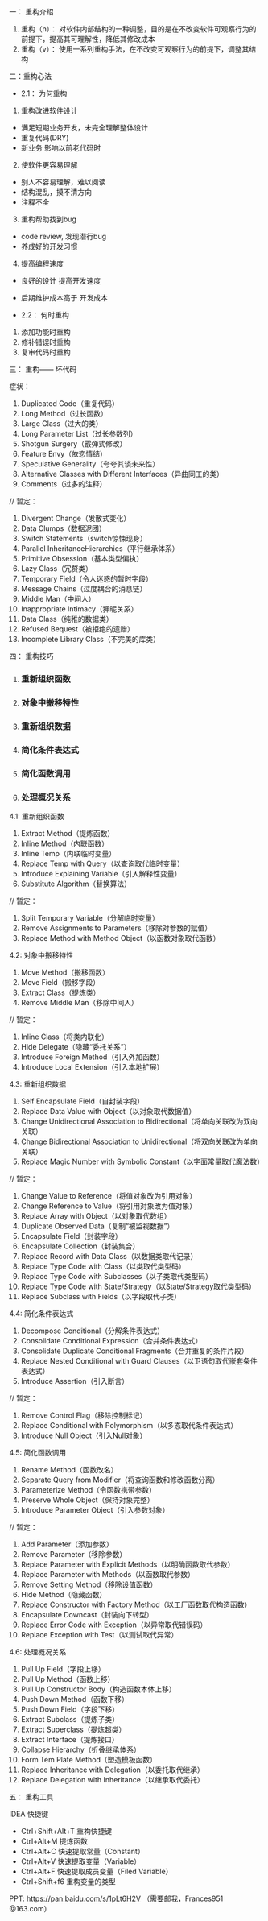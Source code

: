 一： 重构介绍
1. 重构（n）：
对软件内部结构的一种调整，目的是在不改变软件可观察行为的前提下，提高其可理解性，降低其修改成本
1. 重构（v）：
使用一系列重构手法，在不改变可观察行为的前提下，调整其结构

二：重构心法

- 2.1： 为何重构
1.  重构改进软件设计
- 满足短期业务开发，未完全理解整体设计
- 重复代码(DRY)
- 新业务 影响以前老代码时

2.  使软件更容易理解
- 别人不容易理解，难以阅读
- 结构混乱，摸不清方向
- 注释不全

3.  重构帮助找到bug
- code review, 发现潜行bug
- 养成好的开发习惯

4.  提高编程速度
- 良好的设计 提高开发速度
- 后期维护成本高于 开发成本

- 2.2： 何时重构
1. 添加功能时重构
1. 修补错误时重构
1. 复审代码时重构

三： 重构—— 坏代码

症状：

1. Duplicated Code（重复代码）
1. Long Method（过长函数）
1. Large Class（过大的类）
1. Long Parameter List（过长参数列）
1. Shotgun Surgery（霰弹式修改）
1. Feature Envy（依恋情结）
1. Speculative Generality（夸夸其谈未来性）
1. Alternative Classes with Different Interfaces（异曲同工的类）
1. Comments（过多的注释）

//  暂定：
1. Divergent Change（发散式变化）
1. Data Clumps（数据泥团）
1. Switch Statements（switch惊悚现身）
1. Parallel InheritanceHierarchies（平行继承体系）
1. Primitive Obsession（基本类型偏执）
1. Lazy Class（冗赘类）
1. Temporary Field（令人迷惑的暂时字段）
1. Message Chains（过度耦合的消息链）
1. Middle Man（中间人）
1. Inappropriate Intimacy（狎昵关系）
1. Data Class（纯稚的数据类）
1. Refused Bequest（被拒绝的遗赠）
1. Incomplete Library Class（不完美的库类）

四： 重构技巧
1. ### 重新组织函数
1. ### 对象中搬移特性
1. ### 重新组织数据
1. ### 简化条件表达式
1. ### 简化函数调用
1. ### 处理概况关系

4.1: 重新组织函数
1. Extract Method（提炼函数）
1. Inline Method（内联函数）
1. Inline Temp（内联临时变量） 
1. Replace Temp with Query（以查询取代临时变量） 
1. Introduce Explaining Variable（引入解释性变量） 
1. Substitute Algorithm（替换算法）

// 暂定：
1. Split Temporary Variable（分解临时变量） 
1. Remove Assignments to Parameters（移除对参数的赋值） 
1. Replace Method with Method Object（以函数对象取代函数） 

4.2: 对象中搬移特性
1. Move Method（搬移函数）
1. Move Field（搬移字段） 
1. Extract Class（提炼类）
1. Remove Middle Man（移除中间人） 

// 暂定：
1. Inline Class（将类内联化） 
1. Hide Delegate（隐藏“委托关系”） 
1. Introduce Foreign Method（引入外加函数） 
1. Introduce Local Extension（引入本地扩展） 

4.3: 重新组织数据
1. Self Encapsulate Field（自封装字段） 
1. Replace Data Value with Object（以对象取代数据值） 
1. Change Unidirectional Association to Bidirectional（将单向关联改为双向关联） 
1. Change Bidirectional Association to Unidirectional（将双向关联改为单向关联） 
1. Replace Magic Number with Symbolic Constant（以字面常量取代魔法数） 

// 暂定：
1. Change Value to Reference（将值对象改为引用对象） 
1. Change Reference to Value（将引用对象改为值对象） 
1. Replace Array with Object（以对象取代数组） 
1. Duplicate Observed Data（复制“被监视数据”） 
1. Encapsulate Field（封装字段） 
1. Encapsulate Collection（封装集合） 
1. Replace Record with Data Class（以数据类取代记录） 
1. Replace Type Code with Class（以类取代类型码） 
1. Replace Type Code with Subclasses（以子类取代类型码） 
1. Replace Type Code with State/Strategy（以State/Strategy取代类型码） 
1. Replace Subclass with Fields（以字段取代子类） 


4.4: 简化条件表达式
1. Decompose Conditional（分解条件表达式） 
1. Consolidate Conditional Expression（合并条件表达式） 
1. Consolidate Duplicate Conditional Fragments（合并重复的条件片段） 
1. Replace Nested Conditional with Guard Clauses（以卫语句取代嵌套条件表达式） 
1. Introduce Assertion（引入断言）

// 暂定：
1. Remove Control Flag（移除控制标记） 
1. Replace Conditional with Polymorphism（以多态取代条件表达式） 
1. Introduce Null Object（引入Null对象） 


4.5: 简化函数调用
1. Rename Method（函数改名） 
1. Separate Query from Modifier（将查询函数和修改函数分离） 
1. Parameterize Method（令函数携带参数） 
1. Preserve Whole Object（保持对象完整）
1. Introduce Parameter Object（引入参数对象） 

// 暂定：
1. Add Parameter（添加参数） 
1. Remove Parameter（移除参数） 
1. Replace Parameter with Explicit Methods（以明确函数取代参数） 
1. Replace Parameter with Methods（以函数取代参数） 
1. Remove Setting Method（移除设值函数） 
1. Hide Method（隐藏函数） 
1. Replace Constructor with Factory Method（以工厂函数取代构造函数） 
1. Encapsulate Downcast（封装向下转型）
1. Replace Error Code with Exception（以异常取代错误码） 
1. Replace Exception with Test（以测试取代异常）

4.6: 处理概况关系
1. Pull Up Field（字段上移） 
1. Pull Up Method（函数上移） 
1. Pull Up Constructor Body（构造函数本体上移） 
1. Push Down Method（函数下移） 
1. Push Down Field（字段下移）
1. Extract Subclass（提炼子类） 
1. Extract Superclass（提炼超类） 
1. Extract Interface（提炼接口） 
1. Collapse Hierarchy（折叠继承体系） 
1. Form Tem Plate Method（塑造模板函数） 
1. Replace Inheritance with Delegation（以委托取代继承） 
1. Replace Delegation with Inheritance（以继承取代委托） 



五： 重构工具

IDEA 快捷键
- Ctrl+Shift+Alt+T 重构快捷键
- Ctrl+Alt+M 提炼函数 
- Ctrl+Alt+C 快速提取常量（Constant）
- Ctrl+Alt+V 快速提取变量（Variable）
- Ctrl+Alt+F 快速提取成员变量（Filed Variable）
- Ctrl+Shift+f6 重构变量的类型

PPT: https://pan.baidu.com/s/1pLt6H2V （需要邮我，Frances951
@163.com）
